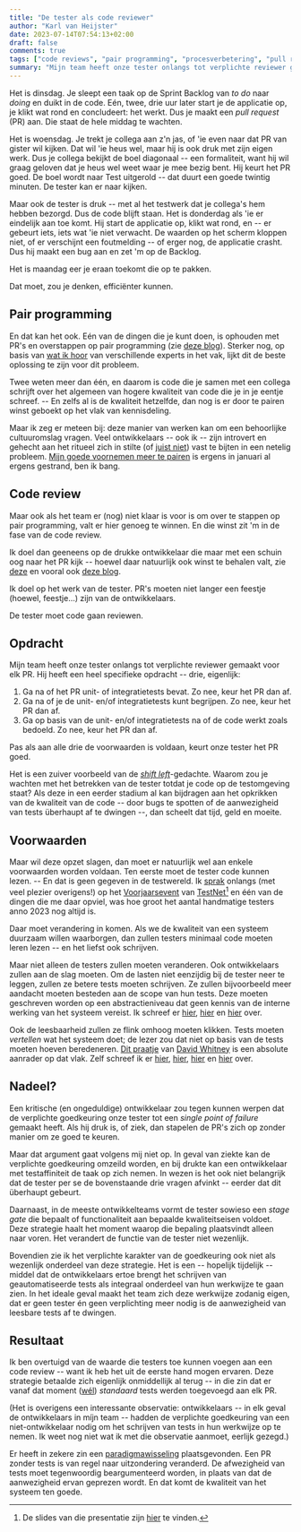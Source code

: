 ```yaml
---
title: "De tester als code reviewer"
author: "Karl van Heijster"
date: 2023-07-14T07:54:13+02:00
draft: false
comments: true
tags: ["code reviews", "pair programming", "procesverbetering", "pull requests", "samenwerking", "shift left", "software ontwikkelen", "testen", "tester (rol)", "verantwoordelijkheid"]
summary: "Mijn team heeft onze tester onlangs tot verplichte reviewer gemaakt voor elk *pull request* (PR). Hij heeft een heel specifieke opdracht -- drie, eigenlijk: 1. Ga na of het PR unit- of integratietests bevat. Zo nee, keur het PR dan af. 2. Ga na of je de unit- en/of integratietests kunt begrijpen. Zo nee, keur het PR dan af. 3. Ga op basis van de unit- en/of integratietests na of de code werkt zoals bedoeld. Zo nee, keur het PR dan af. Pas als aan alle drie de voorwaarden is voldaan, keurt onze tester het PR goed."
---
```


Het is dinsdag. Je sleept een taak op de Sprint Backlog van *to do* naar *doing* en duikt in de code. Eén, twee, drie uur later start je de applicatie op, je klikt wat rond en concludeert: het werkt. Dus je maakt een *pull request* (PR) aan. Die staat de hele middag te wachten.


Het is woensdag. Je trekt je collega aan z'n jas, of 'ie even naar dat PR van gister wil kijken. Dat wil 'ie heus wel, maar hij is ook druk met zijn eigen werk. Dus je collega bekijkt de boel diagonaal -- een formaliteit, want hij wil graag geloven dat je heus wel weet waar je mee bezig bent. Hij keurt het PR goed. De boel wordt naar Test uitgerold -- dat duurt een goede twintig minuten. De tester kan er naar kijken.


Maar ook de tester is druk -- met al het testwerk dat je collega's hem hebben bezorgd. Dus de code blijft staan. Het is donderdag als 'ie er eindelijk aan toe komt. Hij start de applicatie op, klikt wat rond, en -- er gebeurt iets, iets wat 'ie niet verwacht. De waarden op het scherm kloppen niet, of er verschijnt een foutmelding -- of erger nog, de applicatie crasht. Dus hij maakt een bug aan en zet 'm op de Backlog.


Het is maandag eer je eraan toekomt die op te pakken.


Dat moet, zou je denken, efficiënter kunnen.


## Pair programming


En dat kan het ook. Eén van de dingen die je kunt doen, is ophouden met PR's en overstappen op pair programming (zie [deze blog](/blog/23/01/wel-code-reviews-geen-pull-requests/ "'Wel code reviews, geen pull requests'")). Sterker nog, op basis van [wat ik hoor](/blog/23/05/waarom-zou-je-naar-tech-podcasts-luisteren/ "'Waarom zou je naar tech podcasts luisteren?'") van verschillende experts in het vak, lijkt dit de beste oplossing te zijn voor dit probleem. 


Twee weten meer dan één, en daarom is code die je samen met een collega schrijft over het algemeen van hogere kwaliteit van code die je in je eentje schreef. -- En zelfs al is de kwaliteit hetzelfde, dan nog is er door te pairen winst geboekt op het vlak van kennisdeling.


Maar ik zeg er meteen bij: deze manier van werken kan om een behoorlijke cultuuromslag vragen. Veel ontwikkelaars -- ook ik -- zijn introvert en gehecht aan het ritueel zich in stilte (of [juist niet](/tags/muziek/ "Blogs met de tag 'muziek'")) vast te bijten in een netelig probleem. [Mijn goede voornemen meer te pairen](/blog/23/01/wel-code-reviews-geen-pull-requests/ "'Wel code reviews, geen pull requests'") is ergens in januari al ergens gestrand, ben ik bang.


## Code review


Maar ook als het team er (nog) niet klaar is voor is om over te stappen op pair programming, valt er hier genoeg te winnen. En die winst zit 'm in de fase van de code review.


Ik doel dan geeneens op de drukke ontwikkelaar die maar met een schuin oog naar het PR kijk -- hoewel daar natuurlijk ook winst te behalen valt, zie [deze](/blog/22/08/hoe-review-je-eigenlijk-code/ "'Hoe review je eigenlijk code?'") en vooral ook [deze blog](/blog/22/09/test-driven-code-reviews/ "'Test-Driven Code Reviews'").


Ik doel op het werk van de tester. PR's moeten niet langer een feestje (hoewel, feestje...) zijn van de ontwikkelaars. 


De tester moet code gaan reviewen.


## Opdracht


Mijn team heeft onze tester onlangs tot verplichte reviewer gemaakt voor elk PR. Hij heeft een heel specifieke opdracht -- drie, eigenlijk: 


1. Ga na of het PR unit- of integratietests bevat. Zo nee, keur het PR dan af.
2. Ga na of je de unit- en/of integratietests kunt begrijpen. Zo nee, keur het PR dan af.
3. Ga op basis van de unit- en/of integratietests na of de code werkt zoals bedoeld. Zo nee, keur het PR dan af.


Pas als aan alle drie de voorwaarden is voldaan, keurt onze tester het PR goed.


Het is een zuiver voorbeeld van de [*shift left*](/tags/shift-left/ "Blogs met de tag 'shift left'")-gedachte. Waarom zou je wachten met het betrekken van de tester totdat je code op de testomgeving staat? Als deze in een eerder stadium al kan bijdragen aan het opkrikken van de kwaliteit van de code -- door bugs te spotten of de aanwezigheid van tests überhaupt af te dwingen --, dan scheelt dat tijd, geld en moeite.


## Voorwaarden


Maar wil deze opzet slagen, dan moet er natuurlijk wel aan enkele voorwaarden worden voldaan. Ten eerste moet de tester code kunnen lezen. -- En dat is geen gegeven in de testwereld. Ik [sprak](/public-speaking/) onlangs (met veel plezier overigens!) op het [Voorjaarsevent](https://www.testnet.org/evenement/entry/6495/?evenement=voorjaarsevenement) van [TestNet](https://www.testnet.org/)[^1] en één van de dingen die me daar opviel, was hoe groot het aantal handmatige testers anno 2023 nog altijd is. 


Daar moet verandering in komen. Als we de kwaliteit van een systeem duurzaam willen waarborgen, dan zullen testers minimaal code moeten leren lezen -- en het liefst ook schrijven.


Maar niet alleen de testers zullen moeten veranderen. Ook ontwikkelaars zullen aan de slag moeten. Om de lasten niet eenzijdig bij de tester neer te leggen, zullen ze betere tests moeten schrijven. Ze zullen bijvoorbeeld meer aandacht moeten besteden aan de scope van hun tests. Deze moeten geschreven worden op een abstractieniveau dat geen kennis van de interne werking van het systeem vereist. Ik schreef er [hier](/blog/22/06/testen-via-de-voordeur/ "'Testen via de voordeur'"), [hier](/blog/22/12/tests-zijn-specs/ "'Tests zijn specs'") en [hier](/blog/22/11/test-het-systeem-niet-de-class/ "'Test het systeem, niet de class'") over. 


Ook de leesbaarheid zullen ze flink omhoog moeten klikken. Tests moeten *vertellen* wat het systeem doet; de lezer zou dat niet op basis van de tests moeten hoeven beredeneren. [Dit praatje](https://www.youtube.com/watch?v=D7LKslgwxmQ "Test Driven Development in JavaScript – writing tests that don’t suck! - David Whitney") van [David Whitney](https://davidwhitney.co.uk/) is een absolute aanrader op dat vlak. Zelf schreef ik er [hier](/blog/22/09/tests-als-documentatie/ "'Tests als documentatie'"), [hier](/blog/23/02/waarom-dry-waarom-damp/ "'Waarom DRY? Waarom DAMP?'"), [hier](/blog/22/12/over-de-volgorde-van-je-unit-tests/ "'Over de volgorde van je unit tests'") en [hier](/blog/23/03/testen-met-productiedata/ "'Testen met productiedata'") over.


## Nadeel?


Een kritische (en ongeduldige) ontwikkelaar zou tegen kunnen werpen dat de verplichte goedkeuring onze tester tot een *single point of failure* gemaakt heeft. Als hij druk is, of ziek, dan stapelen de PR's zich op zonder manier om ze goed te keuren. 


Maar dat argument gaat volgens mij niet op. In geval van ziekte kan de verplichte goedkeuring omzeild worden, en bij drukte kan een ontwikkelaar met testaffiniteit de taak op zich nemen. In wezen is het ook niet belangrijk dat de tester per se de bovenstaande drie vragen afvinkt -- eerder dat dit überhaupt gebeurt.


Daarnaast, in de meeste ontwikkelteams vormt de tester sowieso een *stage gate* die bepaalt of functionaliteit aan bepaalde kwaliteitseisen voldoet. Deze strategie haalt het moment waarop die bepaling plaatsvindt alleen naar voren. Het verandert de functie van de tester niet wezenlijk.


Bovendien zie ik het verplichte karakter van de goedkeuring ook niet als wezenlijk onderdeel van deze strategie. Het is een -- hopelijk tijdelijk -- middel dat de ontwikkelaars ertoe brengt het schrijven van geautomatiseerde tests als integraal onderdeel van hun werkwijze te gaan zien. In het ideale geval maakt het team zich deze werkwijze zodanig eigen, dat er geen tester én geen verplichting meer nodig is de aanwezigheid van leesbare tests af te dwingen.


## Resultaat


Ik ben overtuigd van de waarde die testers toe kunnen voegen aan een code review -- want ik heb het uit de eerste hand mogen ervaren. Deze strategie betaalde zich eigenlijk onmiddellijk al terug -- in die zin dat er vanaf dat moment ([wél](/blog/23/04/tijdreis/ "'Tijdreis'")) *standaard* tests werden toegevoegd aan elk PR.


(Het is overigens een interessante observatie: ontwikkelaars -- in elk geval de ontwikkelaars in míjn team -- hadden de verplichte goedkeuring van een niet-ontwikkelaar nodig om het schrijven van tests in hun werkwijze op te nemen. Ik weet nog niet wat ik met die observatie aanmoet, eerlijk gezegd.)


Er heeft in zekere zin een [paradigmawisseling](/blog/21/10/low-code-een-nieuw-paradigma/ "'Low code: een nieuw paradigma?'") plaatsgevonden. Een PR zonder tests is van regel naar uitzondering veranderd. De afwezigheid van tests moet tegenwoordig beargumenteerd worden, in plaats van dat de aanwezigheid ervan geprezen wordt. En dat komt de kwaliteit van het systeem ten goede.


[^1]: De slides van die presentatie zijn [hier](/talks/altijd-up-to-date-documentatie-met-maximaal-descriptieve-tests/ "'Altijd up to date documentatie met maximaal descriptieve tests'") te vinden.

